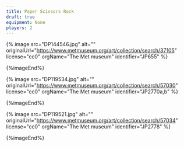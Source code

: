 ```yaml
---
title: Paper Scissors Rock
draft: true
equipment: None
players: 2
---
```


{% image src="DP144546.jpg" alt="" originalUrl="https://www.metmuseum.org/art/collection/search/37105" license="cc0" orgName="The Met museum" identifier="JP655" %}

{%imageEnd%}

{% image src="DP119534.jpg" alt="" originalUrl="https://www.metmuseum.org/art/collection/search/57030" license="cc0" orgName="The Met museum" identifier="JP2770a,b" %}

{%imageEnd%}

{% image src="DP119521.jpg" alt="" originalUrl="https://www.metmuseum.org/art/collection/search/57034" license="cc0" orgName="The Met museum" identifier="JP2778" %}

{%imageEnd%}

